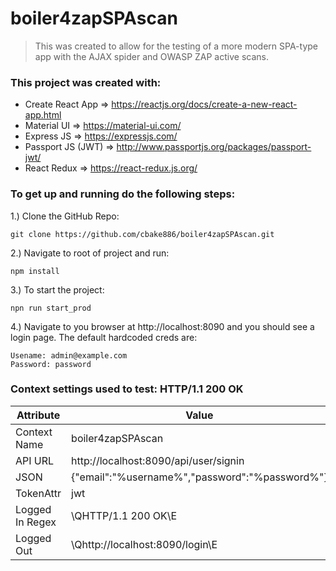 # boiler4zapSPAscan

<blockquote>
  This was created to allow for the testing of a more modern SPA-type app with the AJAX spider and OWASP ZAP active scans.
  </blockquote>

### This project was created with:

* Create React App => https://reactjs.org/docs/create-a-new-react-app.html
* Material UI => https://material-ui.com/
* Express JS => https://expressjs.com/
* Passport JS (JWT) => http://www.passportjs.org/packages/passport-jwt/
* React Redux => https://react-redux.js.org/


### To get up and running do the following steps:

1.) Clone the GitHub Repo:

```shell
git clone https://github.com/cbake886/boiler4zapSPAscan.git
```

2.) Navigate to root of project and run:

```shell
npm install
```

3.) To start the project:


```shell
npn run start_prod
```

4.) Navigate to you browser at http://localhost:8090 and you should see a login page. The default hardcoded creds are:

```shell
Usename: admin@example.com
Password: password
```

### Context settings used to test: HTTP/1.1 200 OK

| Attribute    |    Value          |
---------------|-------------------|
| Context Name | boiler4zapSPAscan |
| API URL      | http://localhost:8090/api/user/signin |
| JSON         | {"email":"%username%","password":"%password%"} |
| TokenAttr    | jwt |
| Logged In Regex | \QHTTP/1.1 200 OK\E |
| Logged Out | \Qhttp://localhost:8090/login\E
